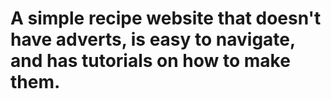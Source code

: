 # A simple recipe website that doesn't have adverts, is easy to navigate, and has tutorials on how to make them.
